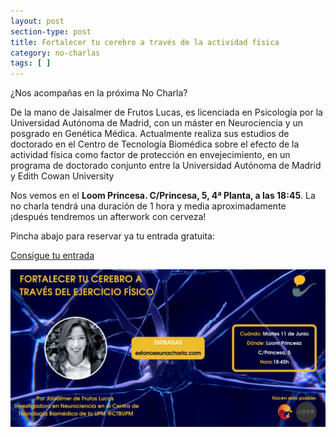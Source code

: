 ```yaml
---
layout: post
section-type: post
title: Fortalecer tu cerebro a través de la actividad física
category: no-charlas
tags: [ ]
---
```


¿Nos acompañas en la próxima No Charla? 
 
De la mano de Jaisalmer de Frutos Lucas, es licenciada en Psicología por la Universidad Autónoma de Madrid, con un máster en Neurociencia y un posgrado en Genética Médica. Actualmente realiza sus estudios de doctorado en el Centro de Tecnología Biomédica sobre el efecto de la actividad física como factor de protección en envejecimiento, en un programa de doctorado conjunto entre la Universidad Autónoma de Madrid y Edith Cowan University

Nos vemos en el **Loom Princesa. C/Princesa, 5, 4ª Planta, a las 18:45**. 
La no charla tendrá una duración de 1 hora y media aproximadamente ¡después tendremos un afterwork con cerveza! 

Pincha abajo para reservar ya tu entrada gratuita:
 
<a class="superboton" href="https://www.eventbrite.es/e/entradas-esto-no-es-una-charla-sobre-fortalecer-tu-cerebro-a-traves-del-ejercicio-fisico-62319880440">Consigue tu entrada</a>

<img src="img/carteles/ENEUC_CEREBRO&DEPORTEWEB_page-0001.jpg" alt="EstoNoEsUnaCharla" style="width: 600px;"/>
